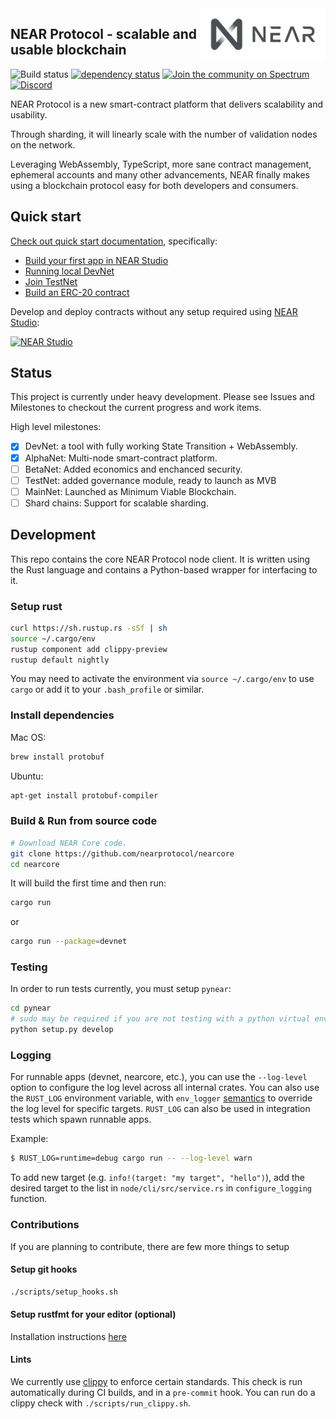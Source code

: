 <img src="docs/logo.svg" width="200px" align="right" />

## NEAR Protocol - scalable and usable blockchain

![Build status](https://img.shields.io/gitlab/pipeline/nearprotocol/nearcore.svg)
[![dependency status](https://deps.rs/repo/github/nearprotocol/nearcore/status.svg)](https://deps.rs/repo/github/nearprotocol/nearcore)
[![Join the community on Spectrum](https://withspectrum.github.io/badge/badge.svg)](https://spectrum.chat/near)
<a href="https://discord.gg/gBtUFKR">![Discord](https://img.shields.io/discord/490367152054992913.svg)</a>

NEAR Protocol is a new smart-contract platform that delivers scalability and usability.

Through sharding, it will linearly scale with the number of validation nodes on the network.

Leveraging WebAssembly, TypeScript, more sane contract management, ephemeral accounts and many other advancements, NEAR
finally makes using a blockchain protocol easy for both developers and consumers.

## Quick start

[Check out quick start documentation](https://docs.nearprotocol.com/quick_start), specifically:
  - [Build your first app in NEAR Studio](https://docs.nearprotocol.com/quick_start/easy)
  - [Running local DevNet](https://docs.nearprotocol.com/quick_start/advanced)
  - [Join TestNet](https://docs.nearprotocol.com/quick_start/expert)
  - [Build an ERC-20 contract](https://docs.nearprotocol.com/tutorials/token)
  
Develop and deploy contracts without any setup required using [NEAR Studio](https://studio.nearprotocol.com):

[![NEAR Studio](https://github.com/nearprotocol/NEARStudio/blob/master/demos/guest_book.gif)](https://studio.nearprotocol.com)


## Status

This project is currently under heavy development. Please see Issues and Milestones to checkout the current progress and work items.

High level milestones:

 - [x] DevNet: a tool with fully working State Transition + WebAssembly.
 - [x] AlphaNet: Multi-node smart-contract platform.
 - [ ] BetaNet: Added economics and enchanced security.
 - [ ] TestNet: added governance module, ready to launch as MVB
 - [ ] MainNet: Launched as Minimum Viable Blockchain.
 - [ ] Shard chains: Support for scalable sharding.

## Development

This repo contains the core NEAR Protocol node client.  It is written using the Rust language and contains a Python-based wrapper for interfacing to it.

### Setup rust

```bash
curl https://sh.rustup.rs -sSf | sh
source ~/.cargo/env
rustup component add clippy-preview
rustup default nightly
```

You may need to activate the environment via `source ~/.cargo/env` to use `cargo` or add it to your `.bash_profile` or similar.


### Install dependencies

Mac OS:
```bash
brew install protobuf
```

Ubuntu:
```bash
apt-get install protobuf-compiler
```

### Build & Run from source code

```bash
# Download NEAR Core code.
git clone https://github.com/nearprotocol/nearcore
cd nearcore
```

It will build the first time and then run:

```bash
cargo run
```

or

```bash
cargo run --package=devnet
```

### Testing

In order to run tests currently, you must setup `pynear`:

```bash
cd pynear
# sudo may be required if you are not testing with a python virtual environment
python setup.py develop
```

### Logging

For runnable apps (devnet, nearcore, etc.), you can use
the `--log-level` option to configure the log level across all internal crates.
You can also use the `RUST_LOG` environment variable, with `env_logger`
[semantics](https://docs.rs/env_logger/0.6.0/env_logger/#enabling-logging)
to override the log level for specific targets. `RUST_LOG` can also be used in
integration tests which spawn runnable apps.

Example:
```bash
$ RUST_LOG=runtime=debug cargo run -- --log-level warn
```

To add new target (e.g. `info!(target: "my target", "hello")`), 
add the desired target to the list in `node/cli/src/service.rs` in `configure_logging` function.

### Contributions

If you are planning to contribute, there are few more things to setup

#### Setup git hooks

```bash
./scripts/setup_hooks.sh
```

#### Setup rustfmt for your editor (optional)
Installation instructions [here](https://github.com/rust-lang-nursery/rustfmt#running-rustfmt-from-your-editor)

#### Lints
We currently use [clippy](https://github.com/rust-lang-nursery/rust-clippy) to enforce certain standards.
This check is run automatically during CI builds, and in a `pre-commit`
hook. You can run do a clippy check with `./scripts/run_clippy.sh`.

